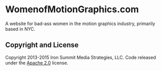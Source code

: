 # WomenofMotionGraphics.com

A website for bad-ass women in the motion graphics industry, primarily based in NYC.


## Copyright and License

Copyright 2013-2015 Iron Summit Media Strategies, LLC. Code released under the [Apache 2.0](https://github.com/IronSummitMedia/startbootstrap-business-casual/blob/gh-pages/LICENSE) license.